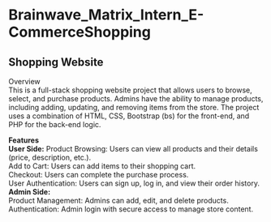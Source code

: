 # Brainwave_Matrix_Intern_E-CommerceShopping
<h2>Shopping Website</h2>
Overview<br>
This is a full-stack shopping website project that allows users to browse, select, and purchase products. Admins have the ability to manage products, including adding, updating, and removing items from the store. The project uses a combination of HTML, CSS, Bootstrap (bs) for the front-end, and PHP for the back-end logic.<br>

<b>Features</b><br>
<b>User Side:</b>
Product Browsing: Users can view all products and their details (price, description, etc.).<br>
Add to Cart: Users can add items to their shopping cart.<br>
Checkout: Users can complete the purchase process.<br>
User Authentication: Users can sign up, log in, and view their order history.<br>
<b>Admin Side:</b><br>
Product Management: Admins can add, edit, and delete products.<br>
Authentication: Admin login with secure access to manage store content.<br>

